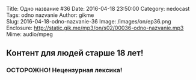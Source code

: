 Title: Одно название #36
Date: 2016-04-18 23:50:00
Category: nedocast  
Tags: odno nazvanie
Author: gikme  
Slug: 2016-04-18-odno-nazvanie-36
Image: /images/on/ep36.png
Enclosure: http://static.gik.me/mp3/on/s02/00036-odno-nazvanie.mp3  
Mime: audio/mpeg

## Контент для людей старше 18 лет!

### ОСТОРОЖНО! Нецензурная лексика!
